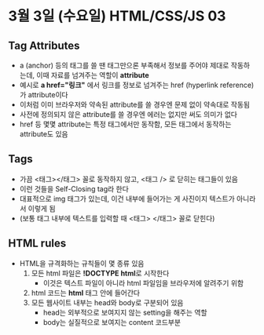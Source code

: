 # 3월 3일 (수요일) HTML/CSS/JS 03

## Tag Attributes

- a (anchor) 등의 태그를 쓸 땐 태그만으론 부족해서 정보를 주어야 제대로 작동하는데, 이때 자료를 넘겨주는 역할이 **attribute**
- 예시로 **a href="링크"** 에서 링크를 정보로 넘겨주는 href (hyperlink reference)가 attribute이다
- 이처럼 이미 브라우저와 약속된 attribute를 쓸 경우엔 문제 없이 약속대로 작동됨
- 사전에 정의되지 않은 attribute를 쓸 경우엔 에러는 없지만 써도 의미가 없다
- href 등 몇몇 attribute는 특정 태그에서만 동작함, 모든 태그에서 동작하는 attribute도 있음

## Tags

- 가끔 <태그></태그> 꼴로 동작하지 않고, <태그 /> 로 닫히는 태그들이 있음
- 이런 것들을 Self-Closing tag라 한다
- 대표적으로 img 태그가 있는데, 이건 내부에 들어가는 게 사진이지 텍스트가 아니라서 이렇게 됨
- (보통 태그 내부에 텍스트를 입력할 때 <태그> </태그> 꼴로 닫힌다)

## HTML rules

- HTML을 규격화하는 규칙들이 몇 종류 있음
  1. 모든 html 파일은 **!DOCTYPE html**로 시작한다
     - 이것은 텍스트 파일이 아니라 html 파일임을 브라우저에 알려주기 위함
  2. html 코드는 **html** 태그 안에 들어간다
  3. 모든 웹사이트 내부는 head와 body로 구분되어 있음
     - head는 외부적으로 보여지지 않는 setting을 해주는 역할
     - body는 실질적으로 보여지는 content 코드부분

